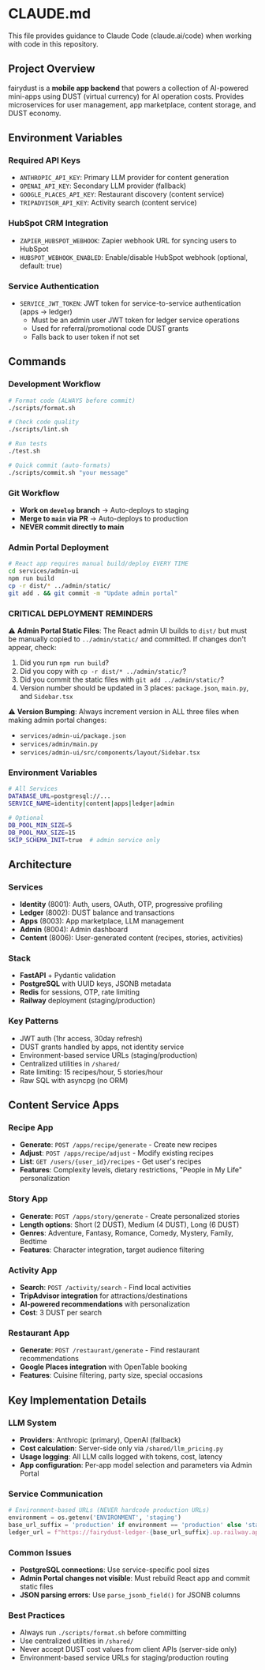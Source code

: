 # CLAUDE.md

This file provides guidance to Claude Code (claude.ai/code) when working with code in this repository.

## Project Overview

fairydust is a **mobile app backend** that powers a collection of AI-powered mini-apps using DUST (virtual currency) for AI operation costs. Provides microservices for user management, app marketplace, content storage, and DUST economy.

## Environment Variables

### Required API Keys
- `ANTHROPIC_API_KEY`: Primary LLM provider for content generation
- `OPENAI_API_KEY`: Secondary LLM provider (fallback)
- `GOOGLE_PLACES_API_KEY`: Restaurant discovery (content service)
- `TRIPADVISOR_API_KEY`: Activity search (content service)

### HubSpot CRM Integration
- `ZAPIER_HUBSPOT_WEBHOOK`: Zapier webhook URL for syncing users to HubSpot
- `HUBSPOT_WEBHOOK_ENABLED`: Enable/disable HubSpot webhook (optional, default: true)

### Service Authentication
- `SERVICE_JWT_TOKEN`: JWT token for service-to-service authentication (apps → ledger)
  - Must be an admin user JWT token for ledger service operations
  - Used for referral/promotional code DUST grants
  - Falls back to user token if not set

## Commands

### Development Workflow
```bash
# Format code (ALWAYS before commit)
./scripts/format.sh

# Check code quality
./scripts/lint.sh

# Run tests
./test.sh

# Quick commit (auto-formats)
./scripts/commit.sh "your message"
```

### Git Workflow
- **Work on `develop` branch** → Auto-deploys to staging
- **Merge to `main` via PR** → Auto-deploys to production
- **NEVER commit directly to main**

### Admin Portal Deployment
```bash
# React app requires manual build/deploy EVERY TIME
cd services/admin-ui
npm run build
cp -r dist/* ../admin/static/
git add . && git commit -m "Update admin portal"
```

### CRITICAL DEPLOYMENT REMINDERS
⚠️ **Admin Portal Static Files**: The React admin UI builds to `dist/` but must be manually copied to `../admin/static/` and committed. If changes don't appear, check:
1. Did you run `npm run build`?
2. Did you copy with `cp -r dist/* ../admin/static/`?
3. Did you commit the static files with `git add ../admin/static/`?
4. Version number should be updated in 3 places: `package.json`, `main.py`, and `Sidebar.tsx`

⚠️ **Version Bumping**: Always increment version in ALL three files when making admin portal changes:
- `services/admin-ui/package.json` 
- `services/admin/main.py` 
- `services/admin-ui/src/components/layout/Sidebar.tsx`

### Environment Variables
```bash
# All Services
DATABASE_URL=postgresql://...
SERVICE_NAME=identity|content|apps|ledger|admin

# Optional
DB_POOL_MIN_SIZE=5
DB_POOL_MAX_SIZE=15
SKIP_SCHEMA_INIT=true  # admin service only
```

## Architecture

### Services
- **Identity** (8001): Auth, users, OAuth, OTP, progressive profiling
- **Ledger** (8002): DUST balance and transactions
- **Apps** (8003): App marketplace, LLM management
- **Admin** (8004): Admin dashboard
- **Content** (8006): User-generated content (recipes, stories, activities)

### Stack
- **FastAPI** + Pydantic validation
- **PostgreSQL** with UUID keys, JSONB metadata
- **Redis** for sessions, OTP, rate limiting
- **Railway** deployment (staging/production)

### Key Patterns
- JWT auth (1hr access, 30day refresh)
- DUST grants handled by apps, not identity service
- Environment-based service URLs (staging/production)
- Centralized utilities in `/shared/`
- Rate limiting: 15 recipes/hour, 5 stories/hour
- Raw SQL with asyncpg (no ORM)

## Content Service Apps

### Recipe App
- **Generate**: `POST /apps/recipe/generate` - Create new recipes
- **Adjust**: `POST /apps/recipe/adjust` - Modify existing recipes
- **List**: `GET /users/{user_id}/recipes` - Get user's recipes
- **Features**: Complexity levels, dietary restrictions, "People in My Life" personalization

### Story App  
- **Generate**: `POST /apps/story/generate` - Create personalized stories
- **Length options**: Short (2 DUST), Medium (4 DUST), Long (6 DUST)
- **Genres**: Adventure, Fantasy, Romance, Comedy, Mystery, Family, Bedtime
- **Features**: Character integration, target audience filtering

### Activity App
- **Search**: `POST /activity/search` - Find local activities
- **TripAdvisor integration** for attractions/destinations
- **AI-powered recommendations** with personalization
- **Cost**: 3 DUST per search

### Restaurant App
- **Generate**: `POST /restaurant/generate` - Find restaurant recommendations
- **Google Places integration** with OpenTable booking
- **Features**: Cuisine filtering, party size, special occasions

## Key Implementation Details

### LLM System
- **Providers**: Anthropic (primary), OpenAI (fallback)
- **Cost calculation**: Server-side only via `/shared/llm_pricing.py`
- **Usage logging**: All LLM calls logged with tokens, cost, latency
- **App configuration**: Per-app model selection and parameters via Admin Portal

### Service Communication
```python
# Environment-based URLs (NEVER hardcode production URLs)
environment = os.getenv('ENVIRONMENT', 'staging')
base_url_suffix = 'production' if environment == 'production' else 'staging'
ledger_url = f"https://fairydust-ledger-{base_url_suffix}.up.railway.app"
```

### Common Issues
- **PostgreSQL connections**: Use service-specific pool sizes
- **Admin Portal changes not visible**: Must rebuild React app and commit static files
- **JSON parsing errors**: Use `parse_jsonb_field()` for JSONB columns

### Best Practices
- Always run `./scripts/format.sh` before committing
- Use centralized utilities in `/shared/`
- Never accept DUST cost values from client APIs (server-side only)
- Environment-based service URLs for staging/production routing